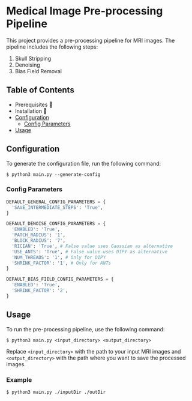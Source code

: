 # Medical Image Pre-processing Pipeline

This project provides a pre-processing pipeline for MRI images. The pipeline includes the following steps:

1. Skull Stripping
2. Denoising
3. Bias Field Removal

## Table of Contents

- Prerequisites :construction:	
- Installation :construction:	
- [Configuration](#configuration)
  - [Config Parameters](#config-parameters)
- [Usage](#usage)

## Configuration

To generate the configuration file, run the following command:

```
$ python3 main.py --generate-config
```

### Config Parameters

```py
DEFAULT_GENERAL_CONFIG_PARAMETERS = {
  'SAVE_INTERMEDIATE_STEPS': 'True',
}

DEFAULT_DENOISE_CONFIG_PARAMETERS = {
  'ENABLED': 'True',
  'PATCH_RADIUS': '1',
  'BLOCK_RADIUS': '7',
  'RICIAN': 'True', # False value uses Gaussian as alternative 
  'USE_ANTS': 'True', # False value uses DIPY as alternative
  'NUM_THREADS': '1', # Only for DIPY
  'SHRINK_FACTOR': '1', # Only for ANTs
}

DEFAULT_BIAS_FIELD_CONFIG_PARAMETERS = {
  'ENABLED': 'True',
  'SHRINK_FACTOR': '2',
}
```

## Usage

To run the pre-processing pipeline, use the following command:

```
$ python3 main.py <input_directory> <output_directory>
```

Replace `<input_directory>` with the path to your input MRI images and `<output_directory>` with the path where you want to save the processed images.

### Example

```
$ python3 main.py ./inputDir ./outDir
```